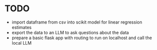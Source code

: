 # TODO

- import dataframe from csv into scikit model for linear regression estimates
- export the data to an LLM to ask questions about the data
- prepare a basic flask app with routing to run on localhost and call the local LLM

